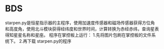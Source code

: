 # BDS
starpen.py是恒星指示器的主程序，使用加速度传感器和磁场传感器获得方位角和高度角，使用北斗模块获得经纬度和世界时间，计算转换为赤经赤纬，查询星表得知星星名称和星座。
程序在掌控板上运行：
1.先将图片包刷在掌控板的文件系统下。
2.再下载 starpen.py的程序
